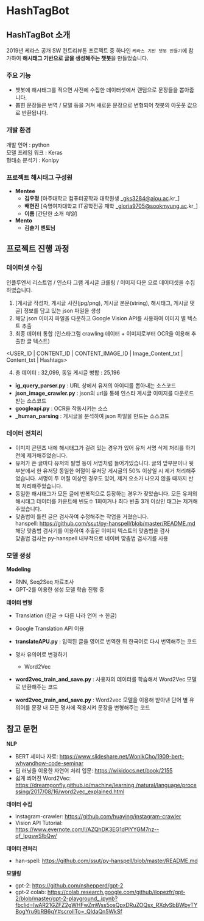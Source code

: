 # HashTagBot

## HashTagBot 소개
2019년 케라스 공개 SW 컨트리뷰톤 프로젝트 중 하나인 `케라스 기반 챗봇 만들기`에 참가하여 **해시태그 기반으로 글을 생성해주는 챗봇**을 만들었습니다.

### 주요 기능
 * 챗봇에 해시태그를 적으면 사전에 수집한 데이터셋에서 랜덤으로 문장들을 뽑아줍니다.
 * 뽑힌 문장들은 번역 / 모델 등을 거쳐 새로운 문장으로 변형되어 챗봇의 아웃풋 값으로 반환됩니다.
 
### 개발 환경
개발 언어 : python <br>
모델 프레임 워크 : Keras  <br>
형태소 분석기 : Konlpy <br>


 ### 프로젝트 해시태그 구성원
*	__Mentee__ 
    *	__김우정__ [아주대학교 컴퓨터공학과 대학원생  _gks3284@ajou.ac.kr_]
    * __배현진__ [숙명여자대학교 IT공학전공 재학 _gloria9705@sookmyung.ac.kr_]
    * __이름__ [간단한 소개 _메일_]    
 *	__Mento__ 
    *	__김슬기 멘토님__ 
    

## 프로젝트 진행 과정

### 데이터셋 수집 
인플루엔서 리스트업 / 인스타 그램 게시글 크롤링 / 이미지 다운 으로 데이터셋을 수집하였습니다.

1. [게시글 작성자, 게시글 사진(jpg/png), 게시글 본문(string), 해시태그, 게시글 댓글] 정보를 담고 있는 json 파일을 생성
2. 해당 json 이미지 파일을 다운하고 Google Vision API를 사용하여 이미지 별 텍스트 추출
3. 최종 데이터 통합 (인스타그램 crawling 데이터 + 이미지로부터 OCR을 이용해 추출한 글 텍스트)

<USER_ID | CONTENT_ID | CONTENT_IMAGE_ID | Image_Content_txt | Content_txt | Hashtags>

4. 총 데이터 : 32,099, 동일 게시글 병합 : 25,196

* **ig_query_parser.py**
 : URL 상에서 유저의 아이디를 뽑아내는 소스코드
* **json_image_crawler.py**
 : json의 url을 통해 인스타 게시글 이미지를 다운로드 받는 소스코드
* **googleapi.py**
 : OCR을 작동시키는 소스
* **_human_parsing**
 : 게시글을 분석하여 json 파일을 만드는 소스코드

###  데이터 전처리 
* 이미지 콘텐츠 내에 해시태그가 걸려 있는 경우가 있어 유저 서명 삭제 처리를 하기 전에 제거해주었습니다.
* 유저가 쓴 글마다 유저의 필명 등이 서명처럼 들어가있습니다. 글의 앞부분이나 뒷부분에서 한 유저당 동일한 어절이 유저당 게시글의 50% 이상일 시 제거 처리해주었습니다. 서명이 두 어절 이상인 경우도 있어, 제거 요소가 나오지 않을 때까지 반복 처리해주었습니다.
* 동일한 해시태그가 모든 글에 반복적으로 등장하는 경우가 잦았습니다. 모든 유저의 해시태그 데이터를 카운트해 빈도수 1회이거나 최다 빈출 3개 이상인 태그는 제거해주었습니다.
* 맞춤법이 틀린 글은 검사하여 수정해주는 작업을 거쳤습니다. <br>
hanspell: https://github.com/ssut/py-hanspell/blob/master/README.md<br>
해당 맞춤법 검사기를 이용하여 추출된 이미지 텍스트의 맞춤법을 검사 <br>
맞춤법 검사는 py-hanspell 내부적으로 네이버 맞춤법 검사기를 사용


### 모델 생성

**Modeling**
 * RNN, Seq2Seq 자료조사
 * GPT-2를 이용한 생성 모델 학습 진행 중
 
**데이터 변형**
 * Translation (한글 →  다른 나라 언어 →  한글)
  * Google Translation API 이용

* **translateAPU.py**
 : 입력된 글을 영어로 번역한 뒤 한국어로 다시 번역해주는 코드

 * 명사 유의어로 변경하기 
    * Word2Vec

* **word2vec_train_and_save.py**
 : 사용자의 데이터를 학습해서 Word2Vec 모델로 반환해주는 코드
 * **word2vec_train_and_save.py**
 : Word2vec 모델을 이용해 받아낸 단어 별 유의어를 문장 내 모든 명사에 적용시켜 문장을 변형해주는 코드
 

## 참고 문헌

**NLP**
* BERT 세미나 자료: <https://www.slideshare.net/WonIkCho/1909-bert-whyandhow-code-seminar>
* 딥 러닝을 이용한 자연어 처리 입문: <https://wikidocs.net/book/2155>
* 쉽게 씌어진 Word2Vec: <https://dreamgonfly.github.io/machine/learning,/natural/language/processing/2017/08/16/word2vec_explained.html>

**데이터 수집**
* instagram-crawler: <https://github.com/huaying/instagram-crawler>
* Vision API Tutorial: <https://www.evernote.com/l/AZQhDK3EG1dPlYYGM7nz--qf_IpgswSIbQw/>

**데이터 전처리**
* han-spell: <https://github.com/ssut/py-hanspell/blob/master/README.md>

**모델링**
* gpt-2: <https://github.com/nshepperd/gpt-2>
* gpt-2 colab: <https://colab.research.google.com/github/ilopezfr/gpt-2/blob/master/gpt-2-playground_.ipynb?fbclid=IwAR21GZFZ2gWHFwZmWss5osQpxDRuZOQsx_RXdvSbBWbyTYBogYru9bRB6qY#scrollTo=_QIdaQn5WkSf>
